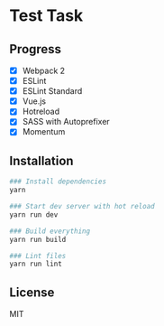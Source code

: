 # Test Task

## Progress
- [X] Webpack 2
- [X] ESLint
- [X] ESLint Standard
- [X] Vue.js
- [X] Hotreload
- [X] SASS with Autoprefixer
- [X] Momentum

## Installation

``` bash
### Install dependencies
yarn

### Start dev server with hot reload
yarn run dev

### Build everything
yarn run build

### Lint files
yarn run lint
```

## License
MIT
